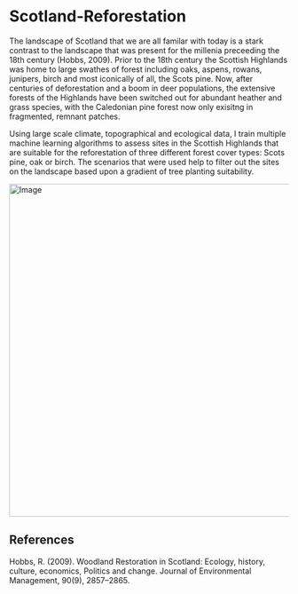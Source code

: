 # Scotland-Reforestation
The landscape of Scotland that we are all familar with today is a stark contrast to the landscape that was present for the millenia preceeding the 18th century (Hobbs, 2009). Prior to the 18th century the Scottish Highlands was home to large swathes of forest including oaks, aspens, rowans, junipers, birch and most iconically of all, the Scots pine. Now, after centuries of deforestation and a boom in deer populations, the extensive forests of the Highlands have been switched out for abundant heather and grass species, with the Caledonian pine forest now only exisitng in fragmented, remnant patches.

Using large scale climate, topographical and ecological data, I train multiple machine learning algorithms to assess sites in the Scottish Highlands that are suitable for the reforestation of three different forest cover types: Scots pine, oak or birch. The scenarios that were used help to filter out the sites on the landscape based upon a gradient of tree planting suitability.

<img src="https://github.com/user-attachments/assets/4d98412e-ec52-4ca3-9f32-39e1c10b2097" alt="Image" width="600">


## References

Hobbs, R. (2009). Woodland Restoration in Scotland: Ecology, history, culture, economics, Politics and change. Journal of Environmental Management, 90(9), 2857–2865.
